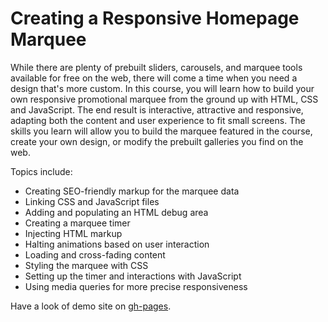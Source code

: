 # Creating a Responsive Homepage Marquee

While there are plenty of prebuilt sliders, carousels, and marquee tools available for free on the web, there will come a time when you need a design that's more custom. In this course, you will learn how to build your own responsive promotional marquee from the ground up with HTML, CSS and JavaScript. The end result is interactive, attractive and responsive, adapting both the content and user experience to fit small screens. The skills you learn will allow you to build the marquee featured in the course, create your own design, or modify the prebuilt galleries you find on the web.

Topics include:
- Creating SEO-friendly markup for the marquee data
- Linking CSS and JavaScript files
- Adding and populating an HTML debug area
- Creating a marquee timer
- Injecting HTML markup
- Halting animations based on user interaction
- Loading and cross-fading content
- Styling the marquee with CSS
- Setting up the timer and interactions with JavaScript
- Using media queries for more precise responsiveness

Have a look of demo site on [gh-pages](http://edwinchen85.github.io/responsive_marquee).
